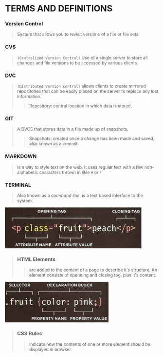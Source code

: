 # TERMS AND DEFINITIONS

### Version Control

> System that allows you to revisit versions of a file or file sets

### CVS
> `(Centralized Version Control)` Use of a single server to store all changes and file versions to be accessed by various clients. 

### DVC
> `(Distributed Version Control)` allows clients to create mirrored repositories that can be easily placed on the server to replace any lost information. 
>> Repository: central location in which data is stored. 

### GIT
> A DVCS that stores data in a file made up of snapshots. 
>> Snapshots: created once a change has been made and saved, also known as a commit.

### MARKDOWN
> is a way to style text on the web. It uses regular text with a few non-alphabetic characters thrown in likle `#` or `*`

### TERMINAL
> Also known as a *command line*, is a text based interface to the system. 


![html](Capture.PNG)

>### HTML Elements
>> are added to the content of a page to describe it's structure. An element consists of openeing and closing tag, plus it's content.


![CSS RULES](capture2.PNG)

>### CSS Rules
>> indicate how the contents of one or more element should be displayed in browser. 